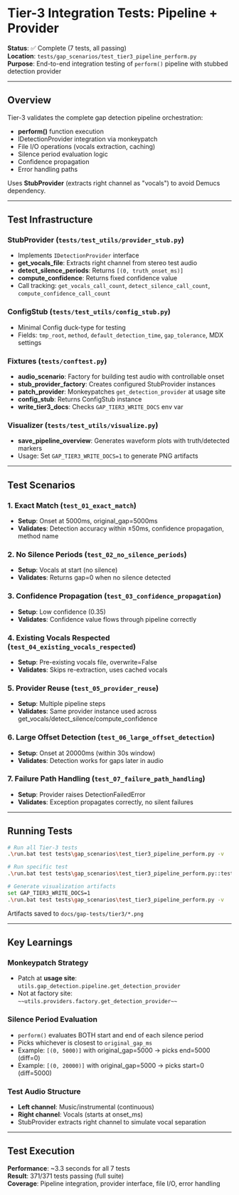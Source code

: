 # Tier-3 Integration Tests: Pipeline + Provider

**Status**: ✅ Complete (7 tests, all passing)  
**Location**: `tests/gap_scenarios/test_tier3_pipeline_perform.py`  
**Purpose**: End-to-end integration testing of `perform()` pipeline with stubbed detection provider

---

## Overview

Tier-3 validates the complete gap detection pipeline orchestration:
- **perform()** function execution
- IDetectionProvider integration via monkeypatch
- File I/O operations (vocals extraction, caching)
- Silence period evaluation logic
- Confidence propagation
- Error handling paths

Uses **StubProvider** (extracts right channel as "vocals") to avoid Demucs dependency.

---

## Test Infrastructure

### StubProvider (`tests/test_utils/provider_stub.py`)
- Implements `IDetectionProvider` interface
- **get_vocals_file**: Extracts right channel from stereo test audio
- **detect_silence_periods**: Returns `[(0, truth_onset_ms)]` 
- **compute_confidence**: Returns fixed confidence value
- Call tracking: `get_vocals_call_count`, `detect_silence_call_count`, `compute_confidence_call_count`

### ConfigStub (`tests/test_utils/config_stub.py`)
- Minimal Config duck-type for testing
- Fields: `tmp_root`, `method`, `default_detection_time`, `gap_tolerance`, MDX settings

### Fixtures (`tests/conftest.py`)
- **audio_scenario**: Factory for building test audio with controllable onset
- **stub_provider_factory**: Creates configured StubProvider instances
- **patch_provider**: Monkeypatches `get_detection_provider` at usage site
- **config_stub**: Returns ConfigStub instance
- **write_tier3_docs**: Checks `GAP_TIER3_WRITE_DOCS` env var

### Visualizer (`tests/test_utils/visualize.py`)
- **save_pipeline_overview**: Generates waveform plots with truth/detected markers
- Usage: Set `GAP_TIER3_WRITE_DOCS=1` to generate PNG artifacts

---

## Test Scenarios

### 1. Exact Match (`test_01_exact_match`)
- **Setup**: Onset at 5000ms, original_gap=5000ms
- **Validates**: Detection accuracy within ±50ms, confidence propagation, method name

### 2. No Silence Periods (`test_02_no_silence_periods`)
- **Setup**: Vocals at start (no silence)
- **Validates**: Returns gap=0 when no silence detected

### 3. Confidence Propagation (`test_03_confidence_propagation`)
- **Setup**: Low confidence (0.35)
- **Validates**: Confidence value flows through pipeline correctly

### 4. Existing Vocals Respected (`test_04_existing_vocals_respected`)
- **Setup**: Pre-existing vocals file, overwrite=False
- **Validates**: Skips re-extraction, uses cached vocals

### 5. Provider Reuse (`test_05_provider_reuse`)
- **Setup**: Multiple pipeline steps
- **Validates**: Same provider instance used across get_vocals/detect_silence/compute_confidence

### 6. Large Offset Detection (`test_06_large_offset_detection`)
- **Setup**: Onset at 20000ms (within 30s window)
- **Validates**: Detection works for gaps later in audio

### 7. Failure Path Handling (`test_07_failure_path_handling`)
- **Setup**: Provider raises DetectionFailedError
- **Validates**: Exception propagates correctly, no silent failures

---

## Running Tests

```bash
# Run all Tier-3 tests
.\run.bat test tests\gap_scenarios\test_tier3_pipeline_perform.py -v

# Run specific test
.\run.bat test tests\gap_scenarios\test_tier3_pipeline_perform.py::test_01_exact_match -v

# Generate visualization artifacts
set GAP_TIER3_WRITE_DOCS=1
.\run.bat test tests\gap_scenarios\test_tier3_pipeline_perform.py -v
```

Artifacts saved to `docs/gap-tests/tier3/*.png`

---

## Key Learnings

### Monkeypatch Strategy
- Patch at **usage site**: `utils.gap_detection.pipeline.get_detection_provider`
- Not at factory site: `~~utils.providers.factory.get_detection_provider~~`

### Silence Period Evaluation
- `perform()` evaluates BOTH start and end of each silence period
- Picks whichever is closest to `original_gap_ms`
- Example: `[(0, 5000)]` with original_gap=5000 → picks end=5000 (diff=0)
- Example: `[(0, 20000)]` with original_gap=5000 → picks start=0 (diff=5000)

### Test Audio Structure
- **Left channel**: Music/instrumental (continuous)
- **Right channel**: Vocals (starts at onset_ms)
- StubProvider extracts right channel to simulate vocal separation

---

## Test Execution

**Performance**: ~3.3 seconds for all 7 tests  
**Result**: 371/371 tests passing (full suite)  
**Coverage**: Pipeline integration, provider interface, file I/O, error handling
